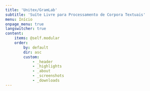 ```yaml
---
title: 'Unitex/GramLab'
subtitle: 'Suíte Livre para Processamento de Corpora Textuais'
menu: Início
onpage_menu: true
langswitcher: true
content:
    items: @self.modular
    order:
        by: default
        dir: asc
        custom:
            - _header
            - _highlights
            - _about
            - _screenshots
            - _downloads
---
```

